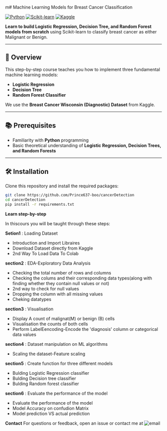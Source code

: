 m# Machine Learning Models for Breast Cancer Classification

[![Python](https://img.shields.io/badge/Python-3.8%2B-blue)](https://www.python.org/)
[![Scikit-learn](https://img.shields.io/badge/Scikit--learn-1.0%2B-orange)](https://scikit-learn.org/)
[![Kaggle](https://img.shields.io/badge/Dataset-Kaggle-green)](https://www.kaggle.com/)


**Learn to build Logistic Regression, Decision Tree, and Random Forest models from scratch** using Scikit-learn to classify breast cancer as either Malignant or Benign.

---

## 📌 Overview
This step-by-step course teaches you how to implement three fundamental machine learning models:
- **Logistic Regression**
- **Decision Tree**
- **Random Forest Classifier**

We use the **Breast Cancer Wisconsin (Diagnostic) Dataset** from Kaggle.

---

## 📚 Prerequisites
- Familiarity with **Python** programming
- Basic theoretical understanding of **Logistic Regression, Decision Trees, and Random Forests**

---

## 🛠 Installation
Clone this repository and install the required packages:
```bash
git clone https://github.com/Prince637-boo/cancerDetection
cd cancerDetection
pip install -r requirements.txt
```

**Learn step-by-step**

In thiscours you will be taught through these steps:

**Setion1** : Loading Dataset
-  Introduction and Import Libraires
-  Download Dataset directly from Kaggle
-  2nd Way To Load Data To Colab
   
**section2** : EDA-Exploratory Data Analysis
-  Checking the total number of rows and columns
-  Checking the colums and their corresponding data types(along with finding whether they contain null values or not)
-  2nd way to check for null values
-  Dropping the column with all missing values
-  Cheking datatypes

**section3** : Visualisation
-  Display A count of malignat(M) or benign (B) cells
-  Visualisation the counts of both cells
-  Perform LabelEencoding-Encode the 'diagnosis' column or categorical data values

**section4** : Dataset manipulation on ML algorithms
-  Scaling the dataset-Feature scaling

**section5** : Create function for three different models
-  Bulding Logistic Regression classifier
-  Bulding Decision tree classifier
-  Bulding Random forest classifier

**section6** : Evaluate the performance of the model 
-  Evaluate the performance of the model
-  Model Accuracy on confudion Matrix
-  Model prediction VS actual prediction

**Contact**
  For questions or feedback, open an issue or contact me at ![email](i8674333@gmail.com.)
